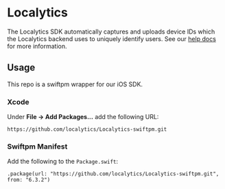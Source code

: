 # Localytics
The Localytics SDK automatically captures and uploads device IDs which the Localytics backend uses to uniquely identify users. See our [help docs](https://help.uplandsoftware.com/localytics/dev/ios.html#ios) for more information.

## Usage
This repo is a swiftpm wrapper for our iOS SDK.

### Xcode
Under **File -> Add Packages...** add the following URL:

```
https://github.com/localytics/Localytics-swiftpm.git
```

### Swiftpm Manifest
Add the following  to the `Package.swift`:

```
.package(url: "https://github.com/localytics/Localytics-swiftpm.git", from: "6.3.2")
```
